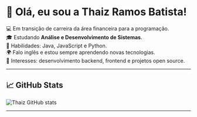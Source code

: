 # 👋 Olá, eu sou a Thaiz Ramos Batista!

💻 Em transição de carreira da área financeira para a programação.  
🎓 Estudando **Análise e Desenvolvimento de Sistemas**.  
📌 Habilidades: Java, JavaScript e Python.  
🌍 Falo inglês e estou sempre aprendendo novas tecnologias.  
🚀 Interesses: desenvolvimento backend, frontend e projetos open source.  

---

## 📈 GitHub Stats
![Thaiz GitHub stats](https://github-readme-stats.vercel.app/api?USARNAME=ThaizBatistaramos&show_icons=true&theme=radical)

---





